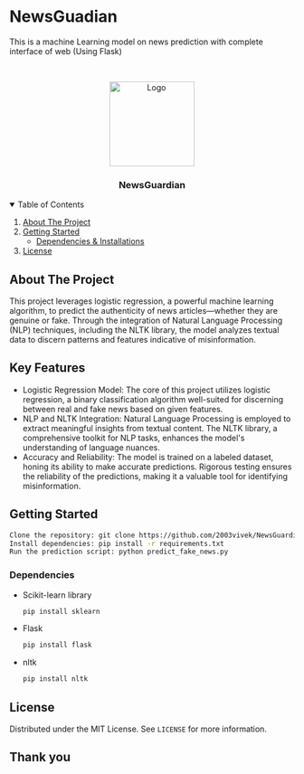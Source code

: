 # NewsGuadian
This is a machine Learning model on news prediction with complete interface of web (Using Flask)

<!-- PROJECT LOGO -->
<br />
<p align="center">
  <a href="https://github.com/catiaspsilva/README-template">
    <img src="https://cdn-icons-png.flaticon.com/512/10729/10729305.png" alt="Logo" width="150" height="150">
  </a>

  <h3 align="center">NewsGuardian</h3>

<!-- TABLE OF CONTENTS -->
<details open="open">
  <summary>Table of Contents</summary>
  <ol>
    <li>
      <a href="#about-the-project">About The Project</a>
    </li>
    <li>
      <a href="#getting-started">Getting Started</a>
      <ul>
        <li><a href="#dependencies">Dependencies & Installations</a></li>
      </ul>
    </li>
    <li><a href="#license">License</a></li>
  </ol>
</details>



<!-- ABOUT THE PROJECT -->
## About The Project

This project leverages logistic regression, a powerful machine learning algorithm, to predict the authenticity of news articles—whether they are genuine or fake. Through the integration of Natural Language Processing (NLP) techniques, including the NLTK library, the model analyzes textual data to discern patterns and features indicative of misinformation.

## Key Features

* Logistic Regression Model: The core of this project utilizes logistic regression, a binary classification algorithm well-suited for discerning between real and fake news based on given features.
* NLP and NLTK Integration: Natural Language Processing is employed to extract meaningful insights from textual content. The NLTK library, a comprehensive toolkit for NLP tasks, enhances the model's understanding of language nuances.
* Accuracy and Reliability: The model is trained on a labeled dataset, honing its ability to make accurate predictions. Rigorous testing ensures the reliability of the predictions, making it a valuable tool for identifying misinformation.

<!-- GETTING STARTED -->
## Getting Started
``` bash
Clone the repository: git clone https://github.com/2003vivek/NewsGuardian.git
Install dependencies: pip install -r requirements.txt
Run the prediction script: python predict_fake_news.py
```

### Dependencies

* Scikit-learn library
  ```sh
  pip install sklearn
  ```
* Flask
  ```sh
  pip install flask
  ```
* nltk
  ```sh
  pip install nltk
  ```
<!-- LICENSE -->
## License

Distributed under the MIT License. See `LICENSE` for more information.

## Thank you
